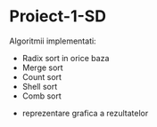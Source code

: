 # Proiect-1-SD
Algoritmii implementati:
* Radix sort in orice baza
* Merge sort
* Count sort
* Shell sort
* Comb sort
+ reprezentare grafica a rezultatelor
